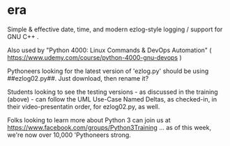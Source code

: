 # era
Simple &amp; effective date, time, and modern ezlog-style logging / support for GNU C++ .

Also used by "Python 4000: Linux Commands & DevOps Automation" ( https://www.udemy.com/course/python-4000-gnu-devops )

Pythoneers looking for the latest version of 'ezlog.py' should be using ##ezlog02.py##. Just download, then rename it?

Students looking to see the testing versions - as discussed in the training (above) - can follow the UML Use-Case Named Deltas, as checked-in, in their video-presentatin order, for ezlog02.py, as well.

Folks looking to learn more about Python 3 can join us at https://www.facebook.com/groups/Python3Training ... as of this week, we're now over 10,000 'Pythoneers strong.
